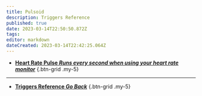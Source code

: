 ```yaml
---
title: Pulsoid
description: Triggers Reference
published: true
date: 2023-03-14T22:50:50.872Z
tags: 
editor: markdown
dateCreated: 2023-03-14T22:42:25.064Z
---
```


- [<i class="mdi mdi-heart-pulse primary--text"></i> **Heart Rate Pulse *Runs every second when using your heart rate monitor***](/Triggers/Pulsoid/Heart-Rate-Pulse)
{.btn-grid .my-5}

---

- [<i class="mdi mdi-chevron-left"></i>**Triggers Reference *Go Back***](/Triggers)
{.btn-grid .my-5}
